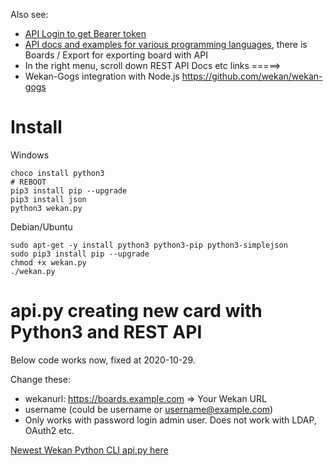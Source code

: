 Also see:
- [API Login to get Bearer token](https://github.com/wekan/wekan/wiki/REST-API#example-call---as-form-data)
- [API docs and examples for various programming languages](https://wekan.github.io/api/), there is Boards / Export for exporting board with API
- In the right menu, scroll down REST API Docs etc links =====>
- Wekan-Gogs integration with Node.js https://github.com/wekan/wekan-gogs

# Install

Windows
```
choco install python3
# REBOOT
pip3 install pip --upgrade
pip3 install json
python3 wekan.py
```
Debian/Ubuntu
```
sudo apt-get -y install python3 python3-pip python3-simplejson
sudo pip3 install pip --upgrade
chmod +x wekan.py
./wekan.py
```

# api.py creating new card with Python3 and REST API

Below code works now, fixed at 2020-10-29.

Change these:
- wekanurl: https://boards.example.com => Your Wekan URL
- username (could be username or username@example.com)
- Only works with password login admin user. Does not work with LDAP, OAuth2 etc.

[Newest Wekan Python CLI api.py here](https://raw.githubusercontent.com/wekan/wekan/master/api.py)
